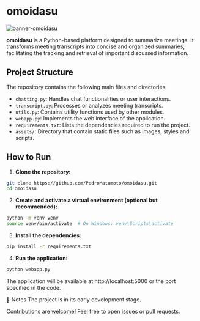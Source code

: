 # omoidasu

![banner-omoidasu](https://github.com/user-attachments/assets/ba65ea17-79c6-4c3b-b4a2-e83452800408)


**omoidasu** is a Python-based platform designed to summarize meetings. It transforms meeting transcripts into concise and organized summaries, facilitating the tracking and retrieval of important discussed information.

## Project Structure

The repository contains the following main files and directories:

- `chatting.py`: Handles chat functionalities or user interactions.
- `transcript.py`: Processes or analyzes meeting transcripts.
- `utils.py`: Contains utility functions used by other modules.
- `webapp.py`: Implements the web interface of the application.
- `requirements.txt`: Lists the dependencies required to run the project.
- `assets/`: Directory that contain static files such as images, styles and scripts.

## How to Run

1. **Clone the repository:**

 ```bash
 git clone https://github.com/PedroMatumoto/omoidasu.git
 cd omoidasu
 ```

2. **Create and activate a virtual environment (optional but recommended):**

  ```bash
  python -m venv venv
  source venv/bin/activate  # On Windows: venv\Scripts\activate
  ```

3. **Install the dependencies:**

  ```bash
  pip install -r requirements.txt
  ```

4. **Run the application:**

  ```bash
  python webapp.py
  ```

The application will be available at http://localhost:5000 or the port specified in the code.


📌 Notes
The project is in its early development stage.

Contributions are welcome! Feel free to open issues or pull requests.
